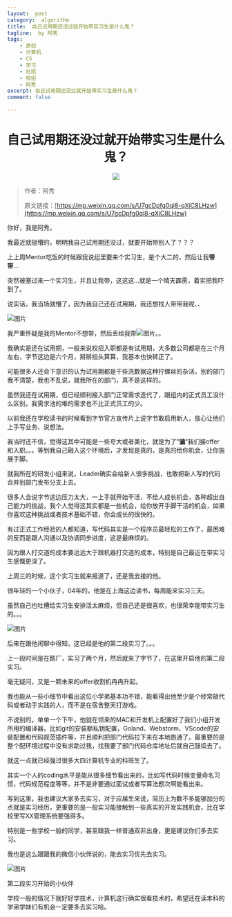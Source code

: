 ```yaml
---
layout:  post
category:  algorithm
title:  自己试用期还没过就开始带实习生是什么鬼？
tagline:  by 阿秀
tags:
    - 原创
    - 计算机
    - CS
    - 学习
    - 社招
    - 校招
    - 阿秀
excerpt: 自己试用期还没过就开始带实习生是什么鬼？
comment: false

---
```


<h1 align="center">自己试用期还没过就开始带实习生是什么鬼？</h1>

<div align="center">
  <a href="/notes/05-xiustar/01-xiustar_reading_guide/01-introduce.html#阿秀组建了一个校招学习圈子">
      <img src="https://axiu-image-bed.oss-cn-shanghai.aliyuncs.com/img/202302042310919.png">
  </a></div>

> 作者：阿秀
>
> 原文链接：[https://mp.weixin.qq.com/s/U7gcDpfg0qi8-qXiC8LHzw](https://mp.weixin.qq.com/s/U7gcDpfg0qi8-qXiC8LHzw)

你好，我是阿秀。

我最近就挺懵的，明明我自己试用期还没过，就要开始带别人了？？？

上上周Mentor吃饭的时候跟我说组里要来个实习生，是个大二的，然后让我**带带**...

突然被塞过来一个实习生，并且让我带，这这这...就是一个晴天霹雳，着实把我吓到了。

说实话，我当场就懵了，因为我自己还在试用期，我还想找人带带我呢、、

![图片](https://axiu-image-bed.oss-cn-shanghai.aliyuncs.com/img/202205121652867.png)

我严重怀疑是我的Mentor不想带，然后丢给我带![图片](https://mmbiz.qpic.cn/mmbiz_png/BktAsjcTbXibJhkZomrsOicusfrqCyicTCZ8c3MjK14IRAxaza2KO5RWkINpFMia5unWDWPghMwakBEweFcicRPhMiaA/640?wx_fmt=png&wxfrom=5&wx_lazy=1&wx_co=1)。。

我确实是还在试用期，一般来说校招入职都是有试用期，大多数公司都是在三个月左右，字节这边是六个月，掰掰指头算算，我基本也快转正了。

可能很多人还会下意识的认为试用期都是干些洗数据这种拧螺丝的杂活，别的部门我不清楚，我也不乱说，就我所在的部门，真不是这样的。

虽然我还在试用期，但已经顺利接入部门正常需求迭代了，跟组内的正式员工没什么区别，我需求池的堆的需求也不比正式员工的少。

以前我还在学校读书的时候看到字节官方宣传片上说字节敢启用新人，放心让他们上手写业务、说想法。

我当时还不信，觉得这其中可能是一些夸大或者美化，就是为了”**骗**“我们接offer和入职。。。等到我自己融入这个环境后，才发现是真的，是真的给你机会，让你施展手脚。

就我所在的研发小组来说，Leader确实会给新人很多挑战，也敢把新人写的代码合并到部门发布分支上去。

很多人会说字节这边压力太大，一上手就开始干活，不给人成长机会，各种超出自己能力的挑战，我个人觉得这其实都是一些机会，给你放开手脚干活的机会，如果你喜欢这种挑战或者技术基础不错，你会成长的很快的。

有过正式工作经验的人都知道，写代码其实是一个程序员最轻松的工作了，最困难的反而是跟人沟通以及协调同步进度，这是最麻烦的。

因为跟人打交道的成本要远远大于跟机器打交道的成本，特别是自己最近在带实习生感慨更深了。

上周三的时候，这个实习生就来报道了，还是我去接的他。

很年轻的一个小伙子，04年的，他是在上海这边读书，每周能来实习三天。

虽然自己也吐槽给实习生安排活太麻烦，但自己还是很喜欢，也很荣幸能带实习生的。。。

![图片](https://axiu-image-bed.oss-cn-shanghai.aliyuncs.com/img/202205121652136.png)

后来在跟他闲聊中得知，这已经是他的第二段实习了。。。

上一段时间是在鹅厂，实习了两个月，然后就来了字节了，在这里开启他的第二段实习。

毫无疑问，又是一颗未来的offer收割机冉冉升起。

我也能从一些小细节中看出这位小学弟基本功不错，能看得出他至少是个经常敲代码或者动手实践的人，而不是在宿舍整天打游戏。

不说别的，单单一个下午，他就在领来的MAC和开发机上配置好了我们小组开发所用的编译器，比如git的安装额私钥配置，Goland、Webstorm、VScode的安装配置和代码规范插件等，并且顺利把部门代码拉下来在本地跑通了。最重要的是整个配环境过程中没有求助过我，找我要了部门代码仓库地址后就自己鼓捣去了。

就这一点就已经强过很多大四计算机专业的科班生了。

其实一个人的coding水平是能从很多细节看出来的，比如写代码时候变量命名习惯，代码规范程度等等，并不是非要通过面试或者写算法题次啊能看出来。

写到这里，我也建议大家多去实习，对于应届生来说，简历上为数不多能够加分的点就是实习经历，更重要的是一般实习能接触到一些真实的开发实践机会，比在学校里写XX管理系统要强得多。

特别是一些学校一般的同学，甚至跟我一样普通双非出身，更是建议你们多去实习。

我也是这么跟跟我的微信小伙伴说的，能去实习优先去实习。

![图片](https://axiu-image-bed.oss-cn-shanghai.aliyuncs.com/img/202205121652538.png)

第二段实习开始的小伙伴

学校一般的情况下就好好学技术，计算机这行确实很看技术的，希望还在读本科的学弟学妹们有机会一定要多去实习哈。











